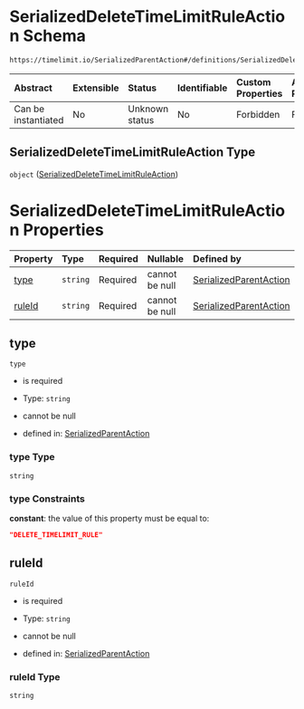 # SerializedDeleteTimeLimitRuleAction Schema

```txt
https://timelimit.io/SerializedParentAction#/definitions/SerializedDeleteTimeLimitRuleAction
```



| Abstract            | Extensible | Status         | Identifiable | Custom Properties | Additional Properties | Access Restrictions | Defined In                                                                                        |
| :------------------ | :--------- | :------------- | :----------- | :---------------- | :-------------------- | :------------------ | :------------------------------------------------------------------------------------------------ |
| Can be instantiated | No         | Unknown status | No           | Forbidden         | Forbidden             | none                | [SerializedParentAction.schema.json\*](SerializedParentAction.schema.json "open original schema") |

## SerializedDeleteTimeLimitRuleAction Type

`object` ([SerializedDeleteTimeLimitRuleAction](serializedparentaction-definitions-serializeddeletetimelimitruleaction.md))

# SerializedDeleteTimeLimitRuleAction Properties

| Property          | Type     | Required | Nullable       | Defined by                                                                                                                                                                                                                             |
| :---------------- | :------- | :------- | :------------- | :------------------------------------------------------------------------------------------------------------------------------------------------------------------------------------------------------------------------------------- |
| [type](#type)     | `string` | Required | cannot be null | [SerializedParentAction](serializedparentaction-definitions-serializeddeletetimelimitruleaction-properties-type.md "https://timelimit.io/SerializedParentAction#/definitions/SerializedDeleteTimeLimitRuleAction/properties/type")     |
| [ruleId](#ruleid) | `string` | Required | cannot be null | [SerializedParentAction](serializedparentaction-definitions-serializeddeletetimelimitruleaction-properties-ruleid.md "https://timelimit.io/SerializedParentAction#/definitions/SerializedDeleteTimeLimitRuleAction/properties/ruleId") |

## type



`type`

* is required

* Type: `string`

* cannot be null

* defined in: [SerializedParentAction](serializedparentaction-definitions-serializeddeletetimelimitruleaction-properties-type.md "https://timelimit.io/SerializedParentAction#/definitions/SerializedDeleteTimeLimitRuleAction/properties/type")

### type Type

`string`

### type Constraints

**constant**: the value of this property must be equal to:

```json
"DELETE_TIMELIMIT_RULE"
```

## ruleId



`ruleId`

* is required

* Type: `string`

* cannot be null

* defined in: [SerializedParentAction](serializedparentaction-definitions-serializeddeletetimelimitruleaction-properties-ruleid.md "https://timelimit.io/SerializedParentAction#/definitions/SerializedDeleteTimeLimitRuleAction/properties/ruleId")

### ruleId Type

`string`
